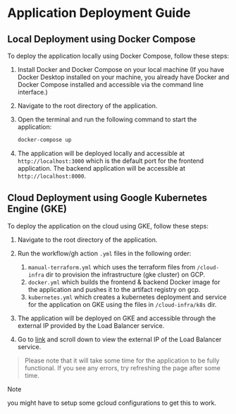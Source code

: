 # Application Deployment Guide

## Local Deployment using Docker Compose

To deploy the application locally using Docker Compose, follow these steps:

1. Install Docker and Docker Compose on your local machine (If you have Docker Desktop installed on your machine, you already have Docker and Docker Compose installed and accessible via the command line interface.)

2. Navigate to the root directory of the application.
3. Open the terminal and run the following command to start the application:

   ```bash
   docker-compose up
   ```

4. The application will be deployed locally and accessible at `http://localhost:3000` which is the default port for the frontend application. The backend application will be accessible at `http://localhost:8000`.

## Cloud Deployment using Google Kubernetes Engine (GKE)

To deploy the application on the cloud using GKE, follow these steps:

1. Navigate to the root directory of the application.
2. Run the workflow/gh action `.yml` files in the following order:

   1. `manual-terraform.yml` which uses the terraform files from `/cloud-infra` dir to provision the infrastructure (gke cluster) on GCP.
   2. `docker.yml` which builds the frontend & backend Docker image for the application and pushes it to the artifact registry on gcp.
   3. `kubernetes.yml` which creates a kubernetes deployment and service for the application on GKE using the files in `/cloud-infra/k8s` dir.

3. The application will be deployed on GKE and accessible through the external IP provided by the Load Balancer service.

4. Go to [link](https://console.cloud.google.com/kubernetes/deployment/us-east1-b/automl-cluster/default/backend-deployment/overview?project=automateml&supportedpurview=project) and scroll down to view the external IP of the Load Balancer service.

>Please note that it will take some time for the application to be fully functional.
>If you see any errors, try refreshing the page after some time.

>[!NOTE]
> you might have to setup some gcloud configurations to get this to work.
